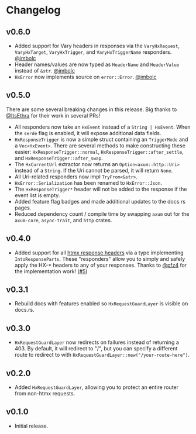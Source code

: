 # Changelog

## v0.6.0

- Added support for Vary headers in responses via the `VaryHxRequest`, `VaryHxTarget`, `VaryHxTrigger`, and `VaryHxTriggerName` responders. [@imbolc](https://github.com/imbolc)
- Header names/values are now typed as `HeaderName` and `HeaderValue` instead of
  `&str`. [@imbolc](https://github.com/imbolc)
- `HxError` now implements source on `error::Error`. [@imbolc](https://github.com/imbolc)

## v0.5.0

There are some several breaking changes in this release. Big thanks to
[@ItsEthra](https://github.com/ItsEthra) for their work in several PRs!

- All responders now take an `HxEvent` instead of a `String | HxEvent`. When the
  `serde` flag is enabled, it will expose additional data fields.
- `HxResponseTrigger` is now a simple struct containing an `TriggerMode` and a
  `Vec<HxEvent>`. There are several methods to make constructing these easier:
  `HxResponseTrigger::normal`,
  `HxResponseTrigger::after_settle`, and
  `HxResponseTrigger::after_swap`.
- The `HxCurrentUrl` extractor now returns an `Option<axum::http::Uri>` instead
  of a `String`. If the Uri cannot be parsed, it will return `None`.
- All Uri-related responders now impl `TryFrom<&str>`.
- `HxError::Serialization` has been renamed to `HxError::Json`.
- The `HxResponseTrigger*` header will not be added to the response if the event
  list is empty.
- Added feature flag badges and made additional updates to the docs.rs pages.
- Reduced dependency count / compile time by swapping `axum` out for the
`axum-core`, `async-trait`, and `http` crates.

## v0.4.0

- Added support for all [htmx response
headers](https://htmx.org/reference/#response_headers) via a type implementing
`IntoResponseParts`. These "responders" allow you to simply and safely apply the
HX-* headers to any of your responses. Thanks to
[@pfz4](https://github.com/pfz4) for the implementation work!
([#5](https://github.com/robertwayne/axum-htmx/pull/5))

## v0.3.1

- Rebuild docs with features enabled so `HxRequestGuardLayer` is visible on
  docs.rs.

## v0.3.0

- `HxRequestGuardLayer` now redirects on failures instead of returning a 403. By
  default, it will redirect to "/", but you can specify a different route to
  redirect to with `HxRequestGuardLayer::new("/your-route-here")`.

## v0.2.0

- Added `HxRequestGuardLayer`, allowing you to protect an entire router from
  non-htmx requests.

## v0.1.0

- Initial release.
